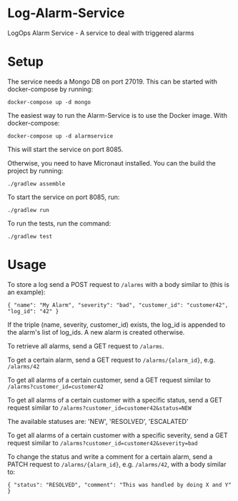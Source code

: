 # Log-Alarm-Service
LogOps Alarm Service - A service to deal with triggered alarms

# Setup
The service needs a Mongo DB on port 27019. This can be started with docker-compose by running:

`docker-compose up -d mongo`

The easiest way to run the Alarm-Service is to use the Docker image. With docker-compose:

`docker-compose up -d alarmservice`

This will start the service on port 8085.

Otherwise, you need to have Micronaut installed. You can the build the project by running:

`./gradlew assemble`

To start the service on port 8085, run:

`./gradlew run`

To run the tests, run the command:

`./gradlew test`

# Usage
To store a log send a POST request to `/alarms` with a body similar to (this is an example):

`{ "name": "My Alarm", "severity": "bad", "customer_id": "customer42", "log_id": "42" }`

If the triple (name, severity, customer_id) exists, the log_id is appended to the alarm's list of log_ids. A new alarm is created otherwise.

To retrieve all alarms, send a GET request to `/alarms`.

To get a certain alarm, send a GET request to `/alarms/{alarm_id}`, e.g. `/alarms/42`

To get all alarms of a certain customer, send a GET request similar to `/alarms?customer_id=customer42`

To get all alarms of a certain customer with a specific status, send a GET request similar to `/alarms?customer_id=customer42&status=NEW`

The available statuses are: 'NEW', 'RESOLVED', 'ESCALATED'

To get all alarms of a certain customer with a specific severity, send a GET request similar to `/alarms?customer_id=customer42&severity=bad`

To change the status and write a comment for a certain alarm, send a PATCH request to `/alarms/{alarm_id}`, e.g. `/alarms/42`, with a body similar to:

`{ "status": "RESOLVED", "comment": "This was handled by doing X and Y" }`
